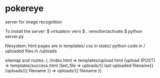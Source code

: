 # pokereye
server for image recognition

To install the server:
 $ virtualenv venv
 $ . venv/bin/activate
 $ python server.py

filesystem:
html pages are in templates/
css in static/
python code in /
uploaded files in /uploads

sitemap and routes:
/, /index.html          => templates/upload.html
/upload (POST)          => templates/success.html
/last_file              => uploads/{{ last uploaded filename}}
/uploads/{{ filename }} => uploads/{{ filename }}


